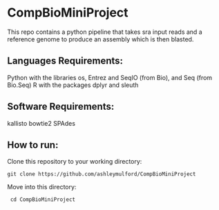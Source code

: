 # CompBioMiniProject

This repo contains a python pipeline that takes sra input reads and a reference genome to produce an assembly which is then blasted.

## Languages Requirements: 
Python with the libraries os, Entrez and SeqIO (from Bio), and Seq (from Bio.Seq)
R with the packages dplyr and sleuth

## Software Requirements: 
kallisto 
bowtie2 
SPAdes

## How to run:
Clone this repository to your working directory:

    git clone https://github.com/ashleymulford/CompBioMiniProject
    
Move into this directory:
     
     cd CompBioMiniProject
     
